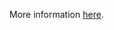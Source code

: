 More information [here](https://docs.prismacloud.io/en/enterprise-edition/policy-reference/oci-policies/storage/ensure-oci-object-storage-is-not-public).
